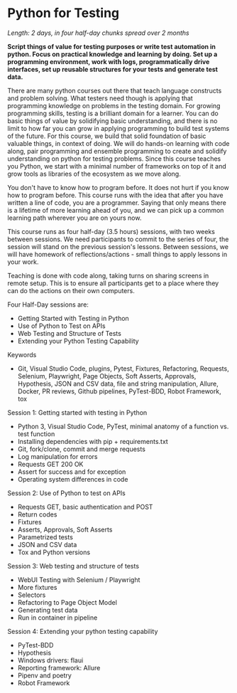 # Python for Testing

*Length: 2 days, in four half-day chunks spread over 2 months*

**Script things of value for testing purposes or write test automation in python. Focus on practical knowledge and learning by doing.  Set up a programming environment, work with logs, programmatically drive interfaces, set up reusable structures for your tests and generate test data.**

There are many python courses out there that teach language constructs and problem solving. What testers need though is applying that programming knowledge on problems in the testing domain. For growing programming skills, testing is a brilliant domain for a learner. You can do basic things of value by solidifying basic understanding, and there is no limit to how far you can grow in applying programming to build test systems of the future. For this course, we build that solid foundation of basic valuable things, in context of doing. We will do hands-on learning with code along, pair programming and ensemble programming to create and solidify understanding on python for testing problems. Since this course teaches you Python, we start with a minimal number of frameworks on top of it and grow tools as libraries of the ecosystem as we move along.

You don't have to know how to program before. It does not hurt if you know how to program before. This course runs with the idea that after you have written a line of code, you are a programmer. Saying that only means there is a lifetime of more learning ahead of you, and we can pick up a common learning path wherever you are on yours now.

This course runs as four half-day (3.5 hours) sessions, with two weeks between sessions. We need participants to commit to the series of four, the session will stand on the previous session's lessons. Between sessions, we will have homework of reflections/actions - small things to apply lessons in your work.

Teaching is done with code along, taking turns on sharing screens in remote setup. This is to ensure all participants get to a place where they can do the actions on their own computers.

Four Half-Day sessions are:
 
* Getting Started with Testing in Python
* Use of Python to Test on APIs
* Web Testing and Structure of Tests
* Extending your Python Testing Capability
 
Keywords

* Git, Visual Studio Code, plugins, Pytest, Fixtures, Refactoring, Requests, Selenium, Playwright, Page Objects, Soft Asserts, Approvals, Hypothesis, JSON and CSV data, file and string manipulation, Allure, Docker, PR reviews, Github pipelines, PyTest-BDD, Robot Framework, tox 
 
Session 1: Getting started with testing in Python

* Python 3, Visual Studio Code, PyTest, minimal anatomy of a function vs. test function
* Installing dependencies with pip + requirements.txt
* Git, fork/clone, commit and merge requests
* Log manipulation for errors
* Requests GET 200 OK
* Assert for success and for exception
* Operating system differences in code

Session 2: Use of Python to test on APIs

* Requests GET, basic authentication and POST
* Return codes
* Fixtures
* Asserts, Approvals, Soft Asserts
* Parametrized tests
* JSON and CSV data
* Tox and Python versions
 
Session 3: Web testing and structure of tests

* WebUI Testing with Selenium / Playwright
* More fixtures
* Selectors
* Refactoring to Page Object Model
* Generating test data
* Run in container in pipeline

Session 4: Extending your python testing capability
* PyTest-BDD
* Hypothesis
* Windows drivers: flaui
* Reporting framework: Allure
* Pipenv and poetry
* Robot Framework
